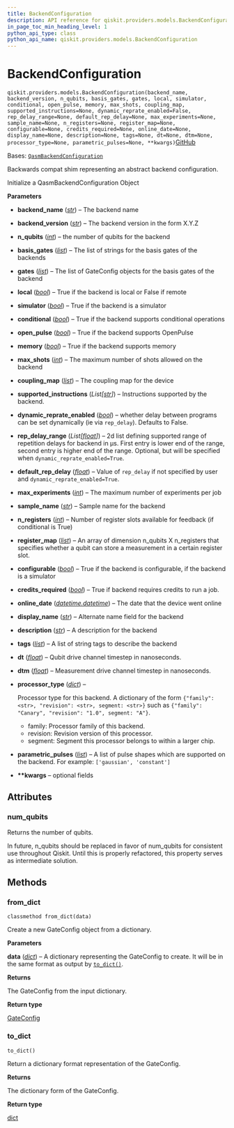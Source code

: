 ```yaml
---
title: BackendConfiguration
description: API reference for qiskit.providers.models.BackendConfiguration
in_page_toc_min_heading_level: 1
python_api_type: class
python_api_name: qiskit.providers.models.BackendConfiguration
---
```


# BackendConfiguration

<span id="qiskit.providers.models.BackendConfiguration" />

`qiskit.providers.models.BackendConfiguration(backend_name, backend_version, n_qubits, basis_gates, gates, local, simulator, conditional, open_pulse, memory, max_shots, coupling_map, supported_instructions=None, dynamic_reprate_enabled=False, rep_delay_range=None, default_rep_delay=None, max_experiments=None, sample_name=None, n_registers=None, register_map=None, configurable=None, credits_required=None, online_date=None, display_name=None, description=None, tags=None, dt=None, dtm=None, processor_type=None, parametric_pulses=None, **kwargs)`[GitHub](https://github.com/qiskit/qiskit/tree/stable/0.46/qiskit/providers/models/backendconfiguration.py "view source code")

Bases: [`QasmBackendConfiguration`](qiskit.providers.models.QasmBackendConfiguration "qiskit.providers.models.backendconfiguration.QasmBackendConfiguration")

Backwards compat shim representing an abstract backend configuration.

Initialize a QasmBackendConfiguration Object

**Parameters**

*   **backend\_name** ([*str*](https://docs.python.org/3/library/stdtypes.html#str "(in Python v3.12)")) – The backend name

*   **backend\_version** ([*str*](https://docs.python.org/3/library/stdtypes.html#str "(in Python v3.12)")) – The backend version in the form X.Y.Z

*   **n\_qubits** ([*int*](https://docs.python.org/3/library/functions.html#int "(in Python v3.12)")) – the number of qubits for the backend

*   **basis\_gates** ([*list*](https://docs.python.org/3/library/stdtypes.html#list "(in Python v3.12)")) – The list of strings for the basis gates of the backends

*   **gates** ([*list*](https://docs.python.org/3/library/stdtypes.html#list "(in Python v3.12)")) – The list of GateConfig objects for the basis gates of the backend

*   **local** ([*bool*](https://docs.python.org/3/library/functions.html#bool "(in Python v3.12)")) – True if the backend is local or False if remote

*   **simulator** ([*bool*](https://docs.python.org/3/library/functions.html#bool "(in Python v3.12)")) – True if the backend is a simulator

*   **conditional** ([*bool*](https://docs.python.org/3/library/functions.html#bool "(in Python v3.12)")) – True if the backend supports conditional operations

*   **open\_pulse** ([*bool*](https://docs.python.org/3/library/functions.html#bool "(in Python v3.12)")) – True if the backend supports OpenPulse

*   **memory** ([*bool*](https://docs.python.org/3/library/functions.html#bool "(in Python v3.12)")) – True if the backend supports memory

*   **max\_shots** ([*int*](https://docs.python.org/3/library/functions.html#int "(in Python v3.12)")) – The maximum number of shots allowed on the backend

*   **coupling\_map** ([*list*](https://docs.python.org/3/library/stdtypes.html#list "(in Python v3.12)")) – The coupling map for the device

*   **supported\_instructions** (*List\[*[*str*](https://docs.python.org/3/library/stdtypes.html#str "(in Python v3.12)")*]*) – Instructions supported by the backend.

*   **dynamic\_reprate\_enabled** ([*bool*](https://docs.python.org/3/library/functions.html#bool "(in Python v3.12)")) – whether delay between programs can be set dynamically (ie via `rep_delay`). Defaults to False.

*   **rep\_delay\_range** (*List\[*[*float*](https://docs.python.org/3/library/functions.html#float "(in Python v3.12)")*]*) – 2d list defining supported range of repetition delays for backend in μs. First entry is lower end of the range, second entry is higher end of the range. Optional, but will be specified when `dynamic_reprate_enabled=True`.

*   **default\_rep\_delay** ([*float*](https://docs.python.org/3/library/functions.html#float "(in Python v3.12)")) – Value of `rep_delay` if not specified by user and `dynamic_reprate_enabled=True`.

*   **max\_experiments** ([*int*](https://docs.python.org/3/library/functions.html#int "(in Python v3.12)")) – The maximum number of experiments per job

*   **sample\_name** ([*str*](https://docs.python.org/3/library/stdtypes.html#str "(in Python v3.12)")) – Sample name for the backend

*   **n\_registers** ([*int*](https://docs.python.org/3/library/functions.html#int "(in Python v3.12)")) – Number of register slots available for feedback (if conditional is True)

*   **register\_map** ([*list*](https://docs.python.org/3/library/stdtypes.html#list "(in Python v3.12)")) – An array of dimension n\_qubits X n\_registers that specifies whether a qubit can store a measurement in a certain register slot.

*   **configurable** ([*bool*](https://docs.python.org/3/library/functions.html#bool "(in Python v3.12)")) – True if the backend is configurable, if the backend is a simulator

*   **credits\_required** ([*bool*](https://docs.python.org/3/library/functions.html#bool "(in Python v3.12)")) – True if backend requires credits to run a job.

*   **online\_date** ([*datetime.datetime*](https://docs.python.org/3/library/datetime.html#datetime.datetime "(in Python v3.12)")) – The date that the device went online

*   **display\_name** ([*str*](https://docs.python.org/3/library/stdtypes.html#str "(in Python v3.12)")) – Alternate name field for the backend

*   **description** ([*str*](https://docs.python.org/3/library/stdtypes.html#str "(in Python v3.12)")) – A description for the backend

*   **tags** ([*list*](https://docs.python.org/3/library/stdtypes.html#list "(in Python v3.12)")) – A list of string tags to describe the backend

*   **dt** ([*float*](https://docs.python.org/3/library/functions.html#float "(in Python v3.12)")) – Qubit drive channel timestep in nanoseconds.

*   **dtm** ([*float*](https://docs.python.org/3/library/functions.html#float "(in Python v3.12)")) – Measurement drive channel timestep in nanoseconds.

*   **processor\_type** ([*dict*](https://docs.python.org/3/library/stdtypes.html#dict "(in Python v3.12)")) –

    Processor type for this backend. A dictionary of the form `{"family": <str>, "revision": <str>, segment: <str>}` such as `{"family": "Canary", "revision": "1.0", segment: "A"}`.

    *   family: Processor family of this backend.
    *   revision: Revision version of this processor.
    *   segment: Segment this processor belongs to within a larger chip.

*   **parametric\_pulses** ([*list*](https://docs.python.org/3/library/stdtypes.html#list "(in Python v3.12)")) – A list of pulse shapes which are supported on the backend. For example: `['gaussian', 'constant']`

*   **\*\*kwargs** – optional fields

## Attributes

<span id="qiskit.providers.models.BackendConfiguration.num_qubits" />

### num\_qubits

Returns the number of qubits.

In future, n\_qubits should be replaced in favor of num\_qubits for consistent use throughout Qiskit. Until this is properly refactored, this property serves as intermediate solution.

## Methods

### from\_dict

<span id="qiskit.providers.models.BackendConfiguration.from_dict" />

`classmethod from_dict(data)`

Create a new GateConfig object from a dictionary.

**Parameters**

**data** ([*dict*](https://docs.python.org/3/library/stdtypes.html#dict "(in Python v3.12)")) – A dictionary representing the GateConfig to create. It will be in the same format as output by [`to_dict()`](#qiskit.providers.models.BackendConfiguration.to_dict "qiskit.providers.models.BackendConfiguration.to_dict").

**Returns**

The GateConfig from the input dictionary.

**Return type**

[GateConfig](qiskit.providers.models.GateConfig "qiskit.providers.models.GateConfig")

### to\_dict

<span id="qiskit.providers.models.BackendConfiguration.to_dict" />

`to_dict()`

Return a dictionary format representation of the GateConfig.

**Returns**

The dictionary form of the GateConfig.

**Return type**

[dict](https://docs.python.org/3/library/stdtypes.html#dict "(in Python v3.12)")

